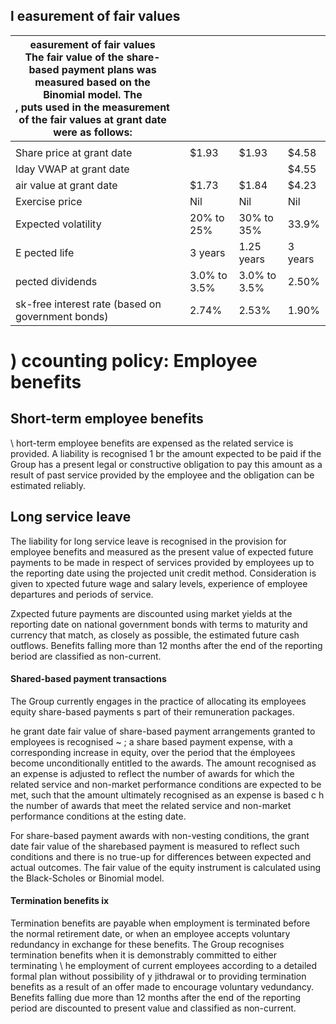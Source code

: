 ## l easurement of fair values

| easurement of fair values<br>The fair value of the share-based payment plans was measured based on the Binomial model. The<br>, puts used in the measurement of the fair values at grant date were as follows: |  |              |              |         |
|----------------------------------------------------------------------------------------------------------------------------------------------------------------------------------------------------------------|--|--------------|--------------|---------|
|                                                                                                                                                                                                                |  |              |              |         |
| Share price at grant date                                                                                                                                                                                      |  | \$1.93       | \$1.93       | \$4.58  |
| lday VWAP at grant date                                                                                                                                                                                        |  |              |              | \$4.55  |
| air value at grant date                                                                                                                                                                                        |  | \$1.73       | \$1.84       | \$4.23  |
| Exercise price                                                                                                                                                                                                 |  | Nil          | Nil          | Nil     |
| Expected volatility                                                                                                                                                                                            |  | 20% to 25%   | 30% to 35%   | 33.9%   |
| E  pected life                                                                                                                                                                                                 |  | 3 years      | 1.25 years   | 3 years |
| pected dividends                                                                                                                                                                                               |  | 3.0% to 3.5% | 3.0% to 3.5% | 2.50%   |
| sk-free interest rate (based on government bonds)                                                                                                                                                              |  | 2.74%        | 2.53%        | 1.90%   |

# ) ccounting policy: Employee benefits

## Short-term employee benefits

\ hort-term employee benefits are expensed as the related service is provided. A liability is recognised 1 br the amount expected to be paid if the Group has a present legal or constructive obligation to pay this amount as a result of past service provided by the employee and the obligation can be estimated reliably.

## Long service leave

The liability for long service leave is recognised in the provision for employee benefits and measured as the present value of expected future payments to be made in respect of services provided by employees up to the reporting date using the projected unit credit method. Consideration is given to xpected future wage and salary levels, experience of employee departures and periods of service.

Zxpected future payments are discounted using market yields at the reporting date on national government bonds with terms to maturity and currency that match, as closely as possible, the estimated future cash outflows. Benefits falling more than 12 months after the end of the reporting beriod are classified as non-current.

#### Shared-based payment transactions

The Group currently engages in the practice of allocating its employees equity share-based payments s part of their remuneration packages.

he grant date fair value of share-based payment arrangements granted to employees is recognised ~ ; a share based payment expense, with a corresponding increase in equity, over the period that the émployees become unconditionally entitled to the awards. The amount recognised as an expense is adjusted to reflect the number of awards for which the related service and non-market performance conditions are expected to be met, such that the amount ultimately recognised as an expense is based c h the number of awards that meet the related service and non-market performance conditions at the esting date.

For share-based payment awards with non-vesting conditions, the grant date fair value of the sharebased payment is measured to reflect such conditions and there is no true-up for differences between expected and actual outcomes. The fair value of the equity instrument is calculated using the Black-Scholes or Binomial model.

#### Termination benefits ix

Termination benefits are payable when employment is terminated before the normal retirement date, or when an employee accepts voluntary redundancy in exchange for these benefits. The Group recognises termination benefits when it is demonstrably committed to either terminating \ he employment of current employees according to a detailed formal plan without possibility of y jithdrawal or to providing termination benefits as a result of an offer made to encourage voluntary vedundancy. Benefits falling due more than 12 months after the end of the reporting period are discounted to present value and classified as non-current.